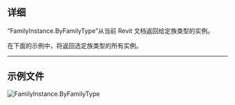 ## 详细
“FamilyInstance.ByFamilyType”从当前 Revit 文档返回给定族类型的实例。

在下面的示例中，将返回选定族类型的所有实例。

___
## 示例文件

![FamilyInstance.ByFamilyType](./Revit.Elements.FamilyInstance.ByFamilyType_img.jpg)
